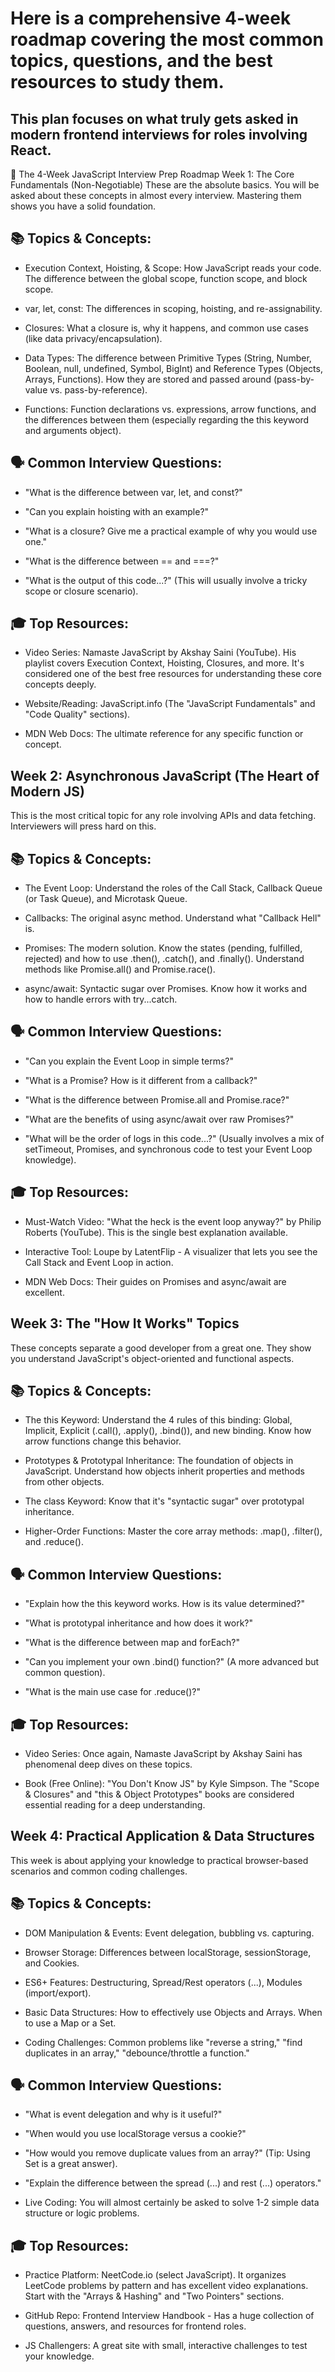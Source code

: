 # Here is a comprehensive 4-week roadmap covering the most common topics, questions, and the best resources to study them.

## This plan focuses on what truly gets asked in modern frontend interviews for roles involving React.

🎯 The 4-Week JavaScript Interview Prep Roadmap
Week 1: The Core Fundamentals (Non-Negotiable)
These are the absolute basics. You will be asked about these concepts in almost every interview. Mastering them shows you have a solid foundation.

## 📚 Topics & Concepts:

- Execution Context, Hoisting, & Scope: How JavaScript reads your code. The difference between the global scope, function scope, and block scope.

- var, let, const: The differences in scoping, hoisting, and re-assignability.

- Closures: What a closure is, why it happens, and common use cases (like data privacy/encapsulation).

- Data Types: The difference between Primitive Types (String, Number, Boolean, null, undefined, Symbol, BigInt) and Reference Types (Objects, Arrays, Functions). How they are stored and passed around (pass-by-value vs. pass-by-reference).

- Functions: Function declarations vs. expressions, arrow functions, and the differences between them (especially regarding the this keyword and arguments object).

## 🗣️ Common Interview Questions:

- "What is the difference between var, let, and const?"

- "Can you explain hoisting with an example?"

- "What is a closure? Give me a practical example of why you would use one."

- "What is the difference between == and ===?"

- "What is the output of this code...?" (This will usually involve a tricky scope or closure scenario).

## 🎓 Top Resources:

- Video Series: Namaste JavaScript by Akshay Saini (YouTube). His playlist covers Execution Context, Hoisting, Closures, and more. It's considered one of the best free resources for understanding these core concepts deeply.

- Website/Reading: JavaScript.info (The "JavaScript Fundamentals" and "Code Quality" sections).

- MDN Web Docs: The ultimate reference for any specific function or concept.

## Week 2: Asynchronous JavaScript (The Heart of Modern JS)

This is the most critical topic for any role involving APIs and data fetching. Interviewers will press hard on this.

## 📚 Topics & Concepts:

- The Event Loop: Understand the roles of the Call Stack, Callback Queue (or Task Queue), and Microtask Queue.

- Callbacks: The original async method. Understand what "Callback Hell" is.

- Promises: The modern solution. Know the states (pending, fulfilled, rejected) and how to use .then(), .catch(), and .finally(). Understand methods like Promise.all() and Promise.race().

- async/await: Syntactic sugar over Promises. Know how it works and how to handle errors with try...catch.

## 🗣️ Common Interview Questions:

- "Can you explain the Event Loop in simple terms?"

- "What is a Promise? How is it different from a callback?"

- "What is the difference between Promise.all and Promise.race?"

- "What are the benefits of using async/await over raw Promises?"

- "What will be the order of logs in this code...?" (Usually involves a mix of setTimeout, Promises, and synchronous code to test your Event Loop knowledge).

## 🎓 Top Resources:

- Must-Watch Video: "What the heck is the event loop anyway?" by Philip Roberts (YouTube). This is the single best explanation available.

- Interactive Tool: Loupe by LatentFlip - A visualizer that lets you see the Call Stack and Event Loop in action.

- MDN Web Docs: Their guides on Promises and async/await are excellent.

## Week 3: The "How It Works" Topics

These concepts separate a good developer from a great one. They show you understand JavaScript's object-oriented and functional aspects.

## 📚 Topics & Concepts:

- The this Keyword: Understand the 4 rules of this binding: Global, Implicit, Explicit (.call(), .apply(), .bind()), and new binding. Know how arrow functions change this behavior.

- Prototypes & Prototypal Inheritance: The foundation of objects in JavaScript. Understand how objects inherit properties and methods from other objects.

- The class Keyword: Know that it's "syntactic sugar" over prototypal inheritance.

- Higher-Order Functions: Master the core array methods: .map(), .filter(), and .reduce().

## 🗣️ Common Interview Questions:

- "Explain how the this keyword works. How is its value determined?"

- "What is prototypal inheritance and how does it work?"

- "What is the difference between map and forEach?"

- "Can you implement your own .bind() function?" (A more advanced but common question).

- "What is the main use case for .reduce()?"

## 🎓 Top Resources:

- Video Series: Once again, Namaste JavaScript by Akshay Saini has phenomenal deep dives on these topics.

- Book (Free Online): "You Don't Know JS" by Kyle Simpson. The "Scope & Closures" and "this & Object Prototypes" books are considered essential reading for a deep understanding.

## Week 4: Practical Application & Data Structures

This week is about applying your knowledge to practical browser-based scenarios and common coding challenges.

## 📚 Topics & Concepts:

- DOM Manipulation & Events: Event delegation, bubbling vs. capturing.

- Browser Storage: Differences between localStorage, sessionStorage, and Cookies.

- ES6+ Features: Destructuring, Spread/Rest operators (...), Modules (import/export).

- Basic Data Structures: How to effectively use Objects and Arrays. When to use a Map or a Set.

- Coding Challenges: Common problems like "reverse a string," "find duplicates in an array," "debounce/throttle a function."

## 🗣️ Common Interview Questions:

- "What is event delegation and why is it useful?"

- "When would you use localStorage versus a cookie?"

- "How would you remove duplicate values from an array?" (Tip: Using Set is a great answer).

- "Explain the difference between the spread (...) and rest (...) operators."

- Live Coding: You will almost certainly be asked to solve 1-2 simple data structure or logic problems.

## 🎓 Top Resources:

- Practice Platform: NeetCode.io (select JavaScript). It organizes LeetCode problems by pattern and has excellent video explanations. Start with the "Arrays & Hashing" and "Two Pointers" sections.

- GitHub Repo: Frontend Interview Handbook - Has a huge collection of questions, answers, and resources for frontend roles.

- JS Challengers: A great site with small, interactive challenges to test your knowledge.

